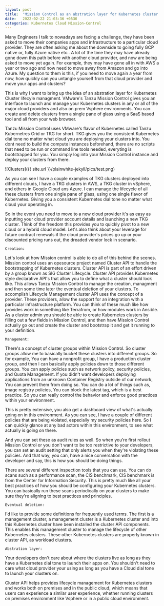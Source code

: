 ```yaml
---
layout: post
title:  "Mission Control as an abstration layer for Kubernetes cluster managment"
date:   2022-02-22 21:03:36 +0530
categories: Kubernetes Cloud Mission-Control
---
```



Many Engineers I talk to nowadays are facing a challenge, they have been asked to move their companies apps and infrastructure to a particular cloud provider. They are often asking me about the downside to going fully GCP native or, fully Azure native etc.. A lot of the time they may have already gone down this path before with another cloud provider, and now are being asked to move yet again. For example, they may have gone all in with AWS a year or two ago and now need to move away from Amazon and go into Azure. My question to them is this, if you need to move again a year from now, how quickly can you untangle yourself from that cloud provider and move your apps and clusters? 

This is why I want to bring up the idea of an abstration layer for Kubernetes Cluster lifecyle managment. VMware's Tanzu Mission Control gives you an interface to launch and manage your Kubernetes clusters in any or all of the major cloud providers and also on prem Vsphere environments. You can create and delete clusters from a single pane of glass using a SaaS based tool and all from your web browser.

Tanzu Mission Control uses VMware's flavor of Kubernetes called Tanzu Kubernetres Grid or TKG for short. TKG gives you the consistent Kubernetes dial tone no matter what cloud you are deploying your clusters into. You dont need to build the compute instances beforehand, there are no scripts that need to be run or command line tools needed, everyting is bootstrapped for you. You simply log into your Mission Control instance and deploy your clusters from there.

![Clusters]({{ site.url }}/plainwhite-jekyll/pics/test.png)

As you can see I have a couple examples of TKG clusters deployed into different clouds, I have a TKG clusters in AWS, a TKG cluster in vSphere, and others in Google Cloud ans Azure. I can manage the lifecycle of all these clusters from one single pane of glass, using one single flavor of Kubernetes. Giving you a consistent Kubernetes dial tone no matter what cloud your operating in.

So in the event you need to move to a new cloud provider it's as easy as inputting your cloud provider account details and launching a new TKG cluster. Think of the freedom this provides you to quickly pivot to a new cloud or a hybrid cloud model. Let's also think about your leverage for future contract renewals if the cloud provider's prices go up or your discounted pricing runs out, the dreaded vendor lock in scenario.



```
Creation: 
```


Let's look at how Mission control is able to do all of this behind the scenes. Mission control uses an opesource project named Cluster API to handle the bootstrapping of Kubernetes clusters. Cluster API is part of an effort driven by a group known as SIG Cluster Lifecycle. Cluster API provides Kubernetes style declarative API's that allow you to define what a cluster should look like. This allows Tanzu Mission Control to manage the creation, managment and then some time later the eventual deletion of your clusters. To accomplish Lifecycle Management cluster API uses the concept of a provider. These providers, allow the support for an integration with a particular infrastructure platform. You can think of these much like how provides work in something like Terrafrom, or how modules work in Ansible. As a cluster admin you should be able to create Kubernetes clusters by filling out a few fields in Mission Control, and then have Mission Control actually go out and create the cluster and bootstrap it and get it running to your definition.


```
Management:
```

There's a concept of cluster groups within Mission Control. So cluster groups allow me to basically bucket these clusters into different groups. So for example, You can have a nonprofit group, I have a production cluster group, and then I can basically apply policies down to those different groups. You can apply policies such as network policy, security policies, and Quota Management. If you didn't want developers deploying applications from an unknown Container Registry outside of our network, You can prevent them from doing so. You can do a lot of things such as, image registry policies, You can block the latest tag, which is a best practice. So you can really control the behavior and enforce good practices within your environment.

This is pretty extensive, you also get a dashboard view of what's actually going on in this environment. As you can see, I have a couple of different policies that are being violated, especially my security policies here. So I can quickly glance at any bad actors within this environment, to see what actually is going on there.


And you can set these as audit rules as well. So when you're first rollout Mission Control or you don't want to be too restrictive to your developers, you can set an audit setting that only alerts you when they're violating these policies. And that way, you can, have a nice conversation with the developer and say, this is how you should be doing things.


There are several different inspection tools that you can use. You can do scans such as a performance scan, the CIS benchmark, CIS benchmark is from the Center for Information Security. This is pretty much like all your best practices of how you should be configuring your Kubernetes clusters. You can basically run these scans periodically on your clusters to make sure they're aligning to best practices and principles.




```
Eventual deletion:
```







I'd like to provide some definitions for frequently used terms. The first is a management cluster, a management cluster is a Kubernetes cluster and into this Kubernetes cluster have been installed the cluster API components. This enables this management cluster to manage the lifecycle of other Kubernetes clusters. These other Kubernetes clusters are properly known in cluster API, as workload clusters. 



```
Abstration layer:
```

Your developers don't care about where the clusters live as long as they have a Kubernetes dial tone to launch their apps on. You shouldn't need to care what cloud provider your using as long as you have a Cloud dial tone to launch your clusters on.

Cluster API helps provides lifecycle management for Kubernetes clusters and works both on premises and in the public cloud, which means that users can experience a similar user experience, whether running clusters on premises environment like Vsphere or in a public cloud environment.







